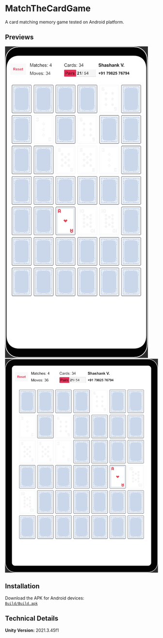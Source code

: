 # MatchTheCardGame

A card matching memory game tested on Android platform.

## Previews
![Game Preview 1](Previews/Preview1.png)
![Game Preview 2](Previews/Preview2.png)

## Installation
Download the APK for Android devices:  
[`Build/Build.apk`](Build/Build.apk)

## Technical Details
**Unity Version:** 2021.3.45f1
